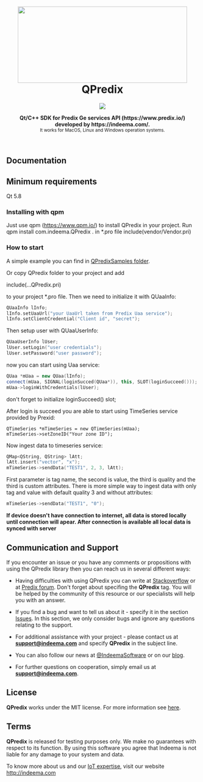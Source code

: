 <h1 align="center"><img src="https://github.com/IndeemaSoftware/QPredix/blob/Assets/sdk_3_transparent.png"  width=444 height=200/><br> QPredix</h1>

<p align="center">
  <a href="https://github.com/kamranahmedse/driver.js/blob/master/license">
    <img src="https://img.shields.io/badge/License-MIT-yellow.svg" />
  </a>
</p>

<p align="center">
  <b>Qt/C++ SDK for Predix Ge services API (https://www.predix.io/) developed by https://indeema.com/. </b></br>
  <sub>It works for MacOS, Linux and Windows operation systems. <sub>
</p>

<br />

## Documentation
## Minimum requirements
Qt 5.8

### Installing with qpm
Just use qpm (https://www.qpm.io/) to install QPredix in your project.
Run qpm install com.indeema.QPredix . in *.pro file include(vendor/Vendor.pri)

### How to start
A simple example you can find in [QPredixSamples folder](https://github.com/IndeemaSoftware/QPredixSample). 

Or copy QPredix folder to your project and add 

  include(...QPredix.pri) 

to your project *.pro file. Then we need to initialize it with QUaaInfo:
```cpp
QUaaInfo lInfo;
lInfo.setUaaUrl("your UaaUrl taken from Predix Uaa service");
lInfo.setClientCredential("Client id", "secret");
```

Then setup user with QUaaUserInfo:
```cpp
QUaaUserInfo lUser;
lUser.setLogin("user credentials");
lUser.setPassword("user password");
```
    
now you can start using Uaa service:
```cpp
QUaa *mUaa = new QUaa(lInfo);
connect(mUaa, SIGNAL(loginSucced(QUaa*)), this, SLOT(loginSucceed()));
mUaa->loginWithCredentials(lUser);
```
don't forget to initialize loginSucceed() slot;

After login is succeed you are able to start using TimeSeries service provided by Prexid:

    QTimeSeries *mTimeSeries = new QTimeSeries(mUaa);
    mTimeSeries->setZoneID("Your zone ID");
    
Now ingest data to timeseries service:
```cpp    
QMap<QString, QString> lAtt;
lAtt.insert("vector", "x");
mTimeSeries->sendData("TEST1", 2, 3, lAtt);
```

First parameter is tag name, the second is value, the third is quality and the third is custom attributes.
There is more simple way to ingest data with only tag and value with default quality 3 and without attributes:

```cpp
mTimeSeries->sendData("TEST1", "0");
```

**If device doesn't have connection to internet, all data is stored locally until connection will apear. After connection is available all local data is synced with server**

## Communication and Support
If you encounter an issue or you have any comments or propositions with using the QPredix library then you can reach us in several different ways:
- Having difficulties with using QPredix you can write at [Stackoverflow](https://stackoverflow.com/) or at [Predix forum](https://forum.predix.io/index.html). Don't forget about specifing the **QPredix** tag. You will be helped by the community of this resource or our specialists will help you with an answer.

- If you find a bug and want to tell us about it - specify it in the section [Issues](https://github.com/IndeemaSoftware/QPredix/issues).
In this section, we only consider bugs and ignore any questions relating to the support.

- For additional assistance with your project - please contact us at **support@indeema.com** and specify **QPredix** in the subject line.

- You can also follow our news at [@IndeemaSoftware](https://twitter.com/IndeemaSoftware) or on our [blog](https://indeema.com/blog).

- For further questions on cooperation, simply email us at **support@indeema.com**.

## License
**QPredix** works under the MIT license. For more information see [here](https://github.com/IndeemaSoftware/QPredix/blob/master/LICENSE).

## Terms
**QPredix** is released for testing purposes only. We make no guarantees with respect to its function. By using this software you agree that Indeema is not liable for any damage to your system and data.

To know more about us and our [IoT expertise](https://indeema.com/services/iot), visit our website http://indeema.com
